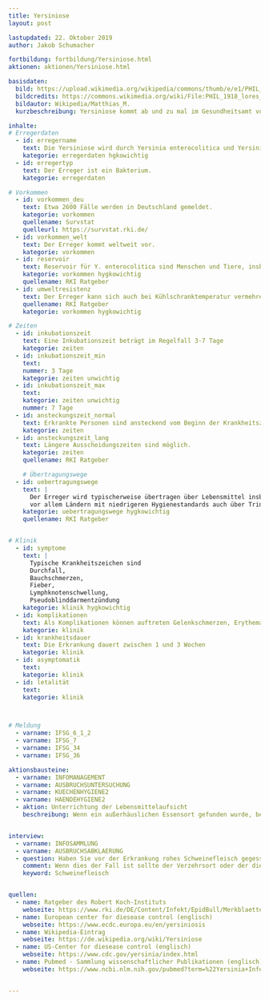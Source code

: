 ```yaml
---
title: Yersiniose
layout: post

lastupdated: 22. Oktober 2019
author: Jakob Schumacher

fortbildung: fortbildung/Yersiniose.html
aktionen: aktionen/Yersiniose.html

basisdaten:
  bild: https://upload.wikimedia.org/wikipedia/commons/thumb/e/e1/PHIL_1918_lores_Floureszenz_Yersinia.jpg/450px-PHIL_1918_lores_Floureszenz_Yersinia.jpg
  bildcredits: https://commons.wikimedia.org/wiki/File:PHIL_1918_lores_Floureszenz_Yersinia.jpg
  bildautor: Wikipedia/Matthias_M.
  kurzbeschreibung: Yersiniose kommt ab und zu mal im Gesundheitsamt vor. Große Ausbrüche sind in Deutschland sehr selten.

inhalte:  
# Erregerdaten
  - id: erregername
    text: Die Yersiniose wird durch Yersinia enterocolitica und Yersinia pseudotuberculosis hervorgerufen. Yersinia pestis ruft dagegen die Pest hervor.
    kategorie: erregerdaten hgkowichtig
  - id: erregertyp
    text: Der Erreger ist ein Bakterium.
    kategorie: erregerdaten

# Vorkommen
  - id: vorkommen_deu
    text: Etwa 2600 Fälle werden in Deutschland gemeldet.
    kategorie: vorkommen
    quellename: Survstat
    quelleurl: https://survstat.rki.de/
  - id: vorkommen_welt
    text: Der Erreger kommt weltweit vor.
    kategorie: vorkommen
  - id: reservoir
    text: Reservoir für Y. enterocolitica sind Menschen und Tiere, insbesondere Schweine. Y. pseudotuberculosis kommt überwiegend in Vögeln und Nagetieren vor.
    kategorie: vorkommen hygkowichtig
    quellename: RKI Ratgeber
  - id: umweltresistenz
    text: Der Erreger kann sich auch bei Kühlschranktemperatur vermehren
    quellename: RKI Ratgeber
    kategorie: vorkommen hygkowichtig

# Zeiten
  - id: inkubationszeit
    text: Eine Inkubationszeit beträgt im Regelfall 3-7 Tage
    kategorie: zeiten
  - id: inkubationszeit_min
    text:
    nummer: 3 Tage
    kategorie: zeiten unwichtig
  - id: inkubationszeit_max
    text:
    kategorie: zeiten unwichtig
    nummer: 7 Tage
  - id: ansteckungszeit_normal
    text: Erkrankte Personen sind ansteckend vom Beginn der Krankheitszeichen bis 2-3 Wochen nach Ende der Krankheitszeichen
    kategorie: zeiten
  - id: ansteckungszeit_lang
    text: Längere Ausscheidungszeiten sind möglich.
    kategorie: zeiten
    quellename: RKI Ratgeber

    # Übertragungswege
  - id: uebertragungswege
    text: |
      Der Erreger wird typischerweise übertragen über Lebensmittel insbesondere Schweinefleisch, Rohmlich, aber auch Salate und andere Rohprodukte
      vor allem Ländern mit niedrigeren Hygienestandards auch über Trinkwasser oder Baden. Direkte Übertragungen von Mensch zu Mensch sind selten.
    kategorie: uebertragungswege hygkowichtig
    quellename: RKI Ratgeber


# Klinik
  - id: symptome
    text: |
      Typische Krankheitszeichen sind
      Durchfall,
      Bauchschmerzen,
      Fieber,
      Lymphknotenschwellung,
      Pseudoblinddarmentzündung
    kategorie: klinik hygkowichtig
  - id: komplikationen
    text: Als Komplikationen können auftreten Gelenkschmerzen, Erythema nodosum und Reizdarmsyndrom, Organentzündungen
    kategorie: klinik
  - id: krankheitsdauer
    text: Die Erkrankung dauert zwischen 1 und 3 Wochen
    kategorie: klinik
  - id: asymptomatik
    text:
    kategorie: klinik
  - id: letalität
    text:
    kategorie: klinik



# Meldung
  - varname: IFSG_6_1_2
  - varname: IFSG_7
  - varname: IFSG_34
  - varname: IFSG_36

aktionsbausteine:
  - varname: INFOMANAGEMENT
  - varname: AUSBRUCHSUNTERSUCHUNG
  - varname: KUECHENHYGIENE2
  - varname: HAENDEHYGIENE2
  - aktion: Unterrichtung der Lebensmittelaufsicht
    beschreibung: Wenn ein außerhäuslichen Essensort gefunden wurde, bei dem rohes Schweinefleisch gegessen wurde sollte man die Lebensmittelaufsicht bzw. das Veterinäramt informieren. Diese kann bei mehreren Verdachtsfällen am selben Essensort eine Untersuchung einleiten.


interview:     
  - varname: INFOSAMMLUNG
  - varname: AUSBRUCHSABKLAERUNG
  - question: Haben Sie vor der Erkrankung rohes Schweinefleisch gegessen?
    comment: Wenn dies der Fall ist sollte der Verzehrsort oder der die Herstellerfirma wenn möglich mit Chargennummer in einen öffentlichen Kommentar in die Meldesoftware eingetragen werden und dem Lebensmittelaufsichtsamt mitgeteilt werden. Wenn mehrere Fälle mit einer ähnlichen Exposition auftreten kann dannn eine Ausbruchsuntersuchung erfolgen.
    keyword: Schweinefleisch  


quellen:
  - name: Ratgeber des Robert Koch-Instituts
    webseite: https://www.rki.de/DE/Content/Infekt/EpidBull/Merkblaetter/Ratgeber_Yersiniose.html
  - name: European center for diesease control (englisch)
    webseite: https://www.ecdc.europa.eu/en/yersiniosis
  - name: Wikipedia-Eintrag
    webseite: https://de.wikipedia.org/wiki/Yersiniose
  - name: US-Center for diesease control (englisch)
    webseite: https://www.cdc.gov/yersinia/index.html
  - name: Pubmed - Sammlung wissenschaftlicher Publikationen (englisch)
    webseite: https://www.ncbi.nlm.nih.gov/pubmed?term=%22Yersinia+Infections%22%5BMesh%5D


---
```

